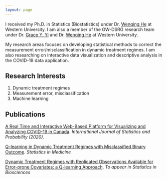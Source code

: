 ```yaml
---
layout: page
---
```


I received my Ph.D. in Statistics (Biostatistics) under Dr. [Wenqing He](https://www.uwo.ca/stats/people/bios/wenqing-he.html) at Western University. I am also a member of the GW-DSRG research team under Dr. [Grace Y. Yi](http://fisher.stats.uwo.ca/faculty/yyi/) and Dr. [Wenqing He](https://www.uwo.ca/stats/people/bios/wenqing-he.html) at Western University.

My research areas focuses on developing statistical methods to correct the measurement error/misclassification in dynamic treatment regimes. I am also researching on interactive data visualization and descriptive analysis in the COVID-19 data application. 

## Research Interests
1. Dynamic treatment regimes
2. Measurement error, misclassification
3. Machine learning

## Publications

[A Real Time and  Interactive Web-Based Platform for Visualizing and Analyzing COVID-19 in Canada](https://www.ccsenet.org/journal/index.php/ijsp/article/view/0/43346). _International Journal of Statistics and Probability (2020)._

[Q-learning in Dynamic Treatment Regimes with Misclassified Binary Outcome](http://arxiv.org/abs/2404.04697). _Statistics in Medicine_

[Dynamic Treatment Regimes with Replicated Observations Available for Error-prone Covariates: a Q-learning Approach](https://arxiv.org/abs/2404.04696). _To appear in Statistics in Biosciences_

